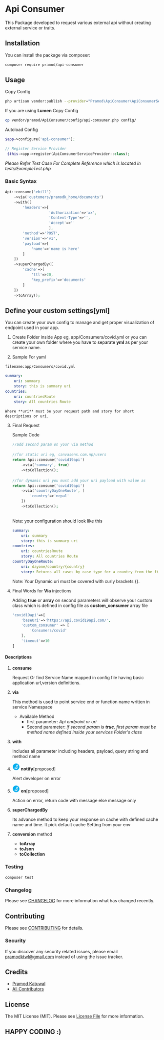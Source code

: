 # Api Consumer


This Package developed to request various external api without creating external service or traits.

## Installation

You can install the package via composer:

```bash
composer require pramod/api-consumer
```

## Usage

Copy Config
```sh
php artisan vendor:publish --provider="Pramod\ApiConsumer\ApiConsumerServiceProvider" --tag="config"
``` 
If you are using **Lumen**
Copy Config
```bash
cp vendor/pramod/ApiConsumer/config/api-consumer.php config/
```
Autoload Config

```php
$app->configure('api-consumer');
```

``` php
// Register Service Provider
 $this->app->register(ApiConsumerServiceProvider::class);
```

<i>Please Refer Test Case For Complete Reference which is located in tests/ExampleTest.php</i>

### Basic Syntax
```php
Api::consume('ebill')
    ->via('customers/pramodk_home/documents')
    ->with([
        'headers'=>[
                    'Authorization'=>'xx',
                    'Content-Type'=>'',
                    'Accept'=>''
                    ],
        'method'=>'POST',
        'version'=>'v1',
        'payload'=>[
            'name'=>'name is here'
        ]
    ])
    ->superChargedBy([
        'cache'=>[
            'ttl'=>20,
            'key_prefix'=>'documents'
        ]
    ])
    ->toArray();
```

## Define your custom settings[yml]
You can create your own config to manage and get proper visualization of endpoint used in your app.
1. Create Folder inside App eg, app/Consumers/covid.yml
    or you can create your own folder where you have to  separate **yml** as per your service name. 

2. Sample For yaml
```
filename:app/Consumers/covid.yml
```
```yaml
summary:
    uri: summary
    story: this is summary uri
countries:
    uri: countriesRoute
    story: All countries Route
```

    Where **uri** must be your request path and story for short descriptions or uri.



3.  Final Request
    
    Sample Code
    ```php
    //add second param on your via method

    //for static uri eg, canvasenx.com.np/users
    return Api::consume('covid19api')
        ->via('summary', true)
        ->toCollection();

    //for dynamic uri you must add your uri payload with value as
    return Api::consume('covid19api')
        ->via('countryDayOneRoute', [
            'country'=>'nepal'
        ])
        ->toCollection();
        
    ```
    Note: your configuration should look like this
    ```yml
    summary:
        uri: summary
        story: this is summary uri
    countries:
        uri: countriesRoute
        story: All countries Route
    countryDayOneRoute:
        uri: dayone/country/{country}
        story: Returns all cases by case type for a country from the first recorded case. Country must be the country_slug from /countries. Cases must be one of confirmed, recovered, deaths"
    ```

    Note: Your Dynamic uri must be covered with curly brackets {}.
4. Final Words for **Via** injections

    Adding **true** or **array** on second parameters will observe your custom class which is defined in config file as **custom_consumer** array file
    ```php
    'covid19api'=>[
        'baseUri'=>'https://api.covid19api.com/',
        'custom_consumer' => [
            'Consumers/covid'
        ],
        'timeout'=>10
    ]
    ``` 
#### Descriptions
1. **consume**
    
    Request Or find Service Name mapped in config file having basic application url,version definitions.

2.  **via**

    This method is used to point service end or function name written in service Namespace
    +  Available Method
        +   first parameter: <i>Api endpoint or uri</i>
        +   Second parameter: <i>if second param is **true**, first param must be method name defined inside your services Folder's class</i>

3.  **with**

    Includes all parameter including headers, payload, query string and method name

4.  ![Test](test.png) **notify**[proposed] 

    Alert developer on error

5.  ![Test](test.png) **on**[proposed]

    Action on error, return code with message else message only

6.  **superChargedBy**

    Its advance method to keep your response on cache with defined cache name and time. It pick default cache Setting from your env

7.  **conversion** method
    +   **toArray**
    +   **toJson**
    +   **toCollection**

### Testing

``` bash
composer test
```

### Changelog

Please see [CHANGELOG](CHANGELOG.md) for more information what has changed recently.

## Contributing

Please see [CONTRIBUTING](CONTRIBUTING.md) for details.

### Security

If you discover any security related issues, please email pramodktwl@gmail.com instead of using the issue tracker.

## Credits

- [Pramod Katuwal](https://github.com/pramod)
- [All Contributors](../../contributors)

## License

The MIT License (MIT). Please see [License File](LICENSE.md) for more information.

## HAPPY CODING :) 